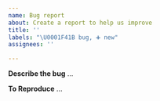 ```yaml
---
name: Bug report
about: Create a report to help us improve
title: ''
labels: "\U0001F41B bug, ➕ new"
assignees: ''

---
```


**Describe the bug**
...

**To Reproduce**
...
